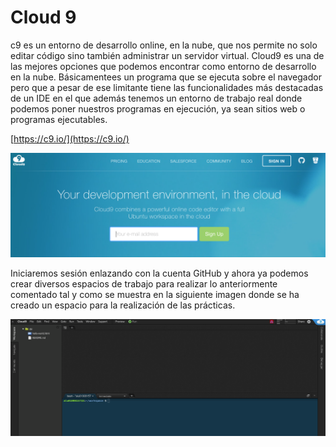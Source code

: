 # **Cloud 9**

c9 es un entorno de desarrollo online, en la nube, que nos permite no solo editar código sino también administrar un servidor virtual. Cloud9 es una de las mejores opciones que podemos encontrar como entorno de desarrollo en la nube. Básicamentees un programa que se ejecuta sobre el navegador pero que a pesar de ese limitante tiene las funcionalidades más destacadas de un IDE en el que además tenemos un entorno de trabajo real donde podemos poner nuestros programas en ejecución, ya sean sitios web o programas ejecutables.

[https://c9.io/](https://c9.io/)

![c9-signin](../assets/c9-signin.png)

Iniciaremos sesión enlazando con la cuenta GitHub y ahora ya podemos crear diversos espacios de trabajo para realizar lo anteriormente comentado tal y como se muestra en la siguiente imagen donde se ha creado un espacio para la realización de las prácticas.

![c9-workspace](../assets/c9-workspace.png)
